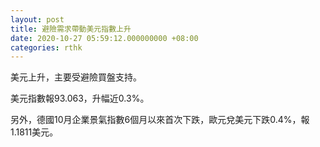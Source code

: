 ```yaml
---
layout: post
title: 避險需求帶動美元指數上升
date: 2020-10-27 05:59:12.000000000 +08:00
categories: rthk
---
```


美元上升，主要受避險買盤支持。

美元指數報93.063，升幅近0.3%。

另外，德國10月企業景氣指數6個月以來首次下跌，歐元兌美元下跌0.4%，報1.1811美元。
